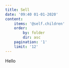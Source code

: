 ```yaml
---
title: Sell
date: '09:40 01-01-2020'
content:
    items: '@self.children'
    order:
        by: folder
        dir: asc
    pagination: '1'
    limit: '12'
---
```


Hello